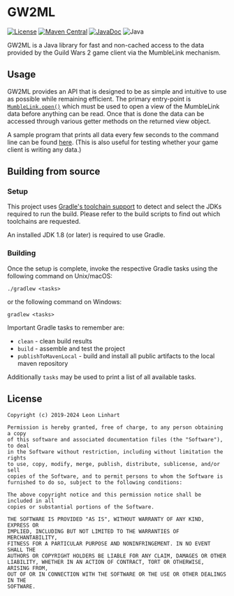 # GW2ML

[![License](https://img.shields.io/badge/license-MIT-green.svg?style=for-the-badge&label=License)](https://github.com/GW2Toolbelt/GW2ML/blob/master/LICENSE)
[![Maven Central](https://img.shields.io/maven-central/v/com.gw2tb.gw2ml/gw2ml.svg?style=for-the-badge&label=Maven%20Central)](https://maven-badges.herokuapp.com/maven-central/com.gw2tb.gw2ml/gw2ml)
[![JavaDoc](https://img.shields.io/maven-central/v/com.gw2tb.gw2ml/gw2ml.svg?style=for-the-badge&label=JavaDoc&color=blue)](https://javadoc.io/doc/com.gw2tb.gw2ml/gw2ml)
![Java](https://img.shields.io/badge/Java-22-green.svg?style=for-the-badge&color=b07219&logo=Java)

GW2ML is a Java library for fast and non-cached access to the data provided
by the Guild Wars 2 game client via the MumbleLink mechanism.


## Usage

GW2ML provides an API that is designed to be as simple and intuitive to use as
possible while remaining efficient. The primary entry-point is [`MumbleLink.open()`](https://javadoc.io/doc/com.gw2tb.gw2ml/gw2ml/latest/com/gw2tb/gw2ml/MumbleLink.html)
which must be used to open a view of the MumbleLink data before anything can be
read. Once that is done the data can be accessed through various getter methods
on the returned view object.

A sample program that prints all data every few seconds to the command line can
be found [here](/src/test/java/com/example/Sample.java).
(This is also useful for testing whether your game client is writing any data.)


## Building from source

### Setup

This project uses [Gradle's toolchain support](https://docs.gradle.org/8.7/userguide/toolchains.html)
to detect and select the JDKs required to run the build. Please refer to the
build scripts to find out which toolchains are requested.

An installed JDK 1.8 (or later) is required to use Gradle.

### Building

Once the setup is complete, invoke the respective Gradle tasks using the
following command on Unix/macOS:

    ./gradlew <tasks>

or the following command on Windows:

    gradlew <tasks>

Important Gradle tasks to remember are:
- `clean`                   - clean build results
- `build`                   - assemble and test the project
- `publishToMavenLocal`     - build and install all public artifacts to the
                              local maven repository

Additionally `tasks` may be used to print a list of all available tasks.


## License

```
Copyright (c) 2019-2024 Leon Linhart

Permission is hereby granted, free of charge, to any person obtaining a copy
of this software and associated documentation files (the "Software"), to deal
in the Software without restriction, including without limitation the rights
to use, copy, modify, merge, publish, distribute, sublicense, and/or sell
copies of the Software, and to permit persons to whom the Software is
furnished to do so, subject to the following conditions:

The above copyright notice and this permission notice shall be included in all
copies or substantial portions of the Software.

THE SOFTWARE IS PROVIDED "AS IS", WITHOUT WARRANTY OF ANY KIND, EXPRESS OR
IMPLIED, INCLUDING BUT NOT LIMITED TO THE WARRANTIES OF MERCHANTABILITY,
FITNESS FOR A PARTICULAR PURPOSE AND NONINFRINGEMENT. IN NO EVENT SHALL THE
AUTHORS OR COPYRIGHT HOLDERS BE LIABLE FOR ANY CLAIM, DAMAGES OR OTHER
LIABILITY, WHETHER IN AN ACTION OF CONTRACT, TORT OR OTHERWISE, ARISING FROM,
OUT OF OR IN CONNECTION WITH THE SOFTWARE OR THE USE OR OTHER DEALINGS IN THE
SOFTWARE.
```